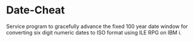 # Date-Cheat
Service program to gracefully advance the fixed 100 year date window for converting six digit numeric dates to ISO format using ILE RPG on IBM i.
